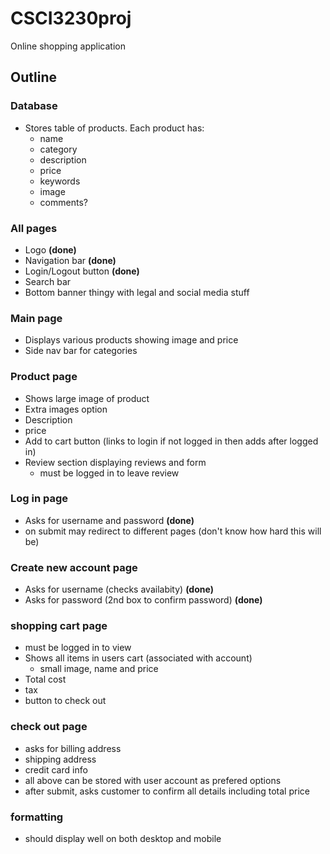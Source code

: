 # CSCI3230proj

Online shopping application

## Outline
### Database
- Stores table of products. Each product has:
  - name
  - category
  - description
  - price
  - keywords
  - image
  - comments?
  
### All pages
- Logo **(done)**
- Navigation bar **(done)**
- Login/Logout button **(done)**
- Search bar
- Bottom banner thingy with legal and social media stuff
 
### Main page
- Displays various products showing image and price
- Side nav bar for categories

### Product page
- Shows large image of product
- Extra images option
- Description
- price
- Add to cart button (links to login if not logged in then adds after logged in)
- Review section displaying reviews and form
  - must be logged in to leave review
  
### Log in page
- Asks for username and password **(done)**
- on submit may redirect to different pages (don't know how hard this will be)

### Create new account page
- Asks for username (checks availabity) **(done)**
- Asks for password (2nd box to confirm password) **(done)**

### shopping cart page
- must be logged in to view
- Shows all items in users cart (associated with account)
  - small image, name and price
- Total cost
- tax
- button to check out

### check out page
- asks for billing address
- shipping address
- credit card info
- all above can be stored with user account as prefered options
- after submit, asks customer to confirm all details including total price

### formatting
- should display well on both desktop and mobile

